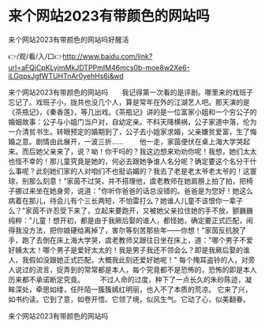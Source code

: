 # 来个网站2023有带颜色的网站吗
来个网站2023有带颜色的网站吗好醒活

👉/观/看/入/口👉http://www.baidu.com/link?url=aFQjCpKLyjmMkJDTPPmIM46mcs0b-moe8w2Xe6-iLGqpxJgfWTUHTnAr0yehHs6i&wd

来个网站2023有带颜色的网站吗　　我记得第一次看的是评剧。哪里来的戏班子忘记了。戏班子小，拢共也没几个人，算是常年在外的江湖艺人吧。那天演的是《茶瓶记》，《秦香莲》，等几出戏。《茶瓶记》讲的是一位富家小姐和一个穷公子的婚姻故事：公子与小姐门当户对，自幼定亲。不料天降横祸，公子家道中落，伦为一介清贫书生。转眼预定的婚期到了，公子去小姐家求婚，父亲嫌贫爱富，生了悔婚之意。剧情由此展开，一波三折……
　　他一走，家茵便伏在桌上海大学哭起来。而后她父亲来了，说？呦！你干吗的？我这边想来劝劝你呢！我想，她们太太也怪不幸的！那儿童究竟是她的，何必去跟她争谁人名分呢？确定要这个名分干什么事呢？此刻她们家的人对咱们不也挺谄媚的？我去了老是老太爷老太爷的！这寰球，别那么刻意！"家茵不过哭，并不搭理他，虞老教师在她肩膀上拍了拍，把椅子挪过来坐在她身旁，说道："你听你爸爸的话总没错的。爸爸是为您好！她这么病着在那儿，待会儿有个三长两短，不怕雷打么？她谁人儿童不该恨你一辈子么？"家茵不许忍受下来了，立起来要跑开，又被她父亲拉住她的手不放，颤巍巍纯粹："儿童！想开初，都是由于我厥后娶的谁人，都怪她，确定要正式匹配，闹得我没方法，把你娘硬给离掉了，害尔等刻苦那些年——你想！"家茵反抗脱了手，跑了去倒在床上海大学哭，虞老教师又跟往日坐在床上，道："哪个男子不爱好姨太太！哪个男子是爱好太太的！我是男子我还不领会么？即是我厥后娶的谁人，我假如没跟她正式匹配，大概我此刻还爱好她呢！"
每个掩耳盗铃的人，对旁人说过的流言，捉弄到的常常都是本人，每个究竟都不是恐怖的，恐怖的即是本人历来都不承诺断定究竟。
　　不过人命的过度，种下了一点长久的朱砂陈迹，凝眸深处，牵思如缕，任阡陌一簇簇嫣红明丽，也入不了本质的荒凉。
它来了兴，如书约读。它到了意，如卷开悟。它领了境，似风生气。它动了心，似美翻眷。

来个网站2023有带颜色的网站吗
